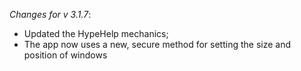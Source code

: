 _Changes for v 3.1.7_:
- Updated the HypeHelp mechanics;
- The app now uses a new, secure method for setting the size and position of windows
